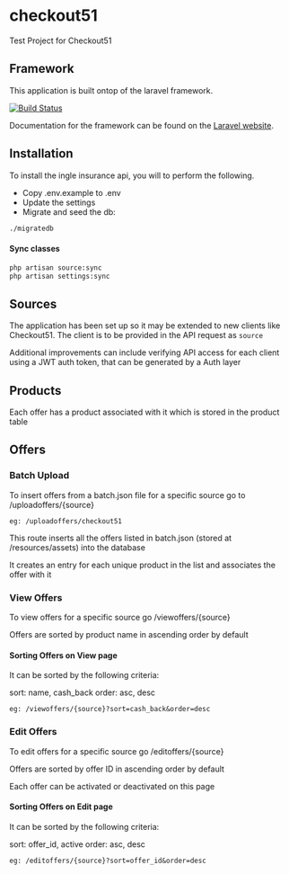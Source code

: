 # checkout51
Test Project for Checkout51

## Framework

This application is built ontop of the laravel framework.

[![Build Status](https://travis-ci.org/laravel/framework.svg)](https://travis-ci.org/laravel/framework)

Documentation for the framework can be found on the [Laravel website](http://laravel.com/docs).

## Installation

To install the ingle insurance api, you will to perform the following.

  - Copy .env.example to .env
  - Update the settings
  - Migrate and seed the db:

```bash
./migratedb
```

#### Sync classes

```bash
php artisan source:sync
php artisan settings:sync
```

## Sources

The application has been set up so it may be extended to new clients like Checkout51. The client is to be provided in the API request as `source`

Additional improvements can include verifying API access for each client using a JWT auth token, that can be generated by a Auth layer

## Products

Each offer has a product associated with it which is stored in the product table

## Offers

### Batch Upload

To insert offers from a batch.json file for a specific source go to /uploadoffers/{source}

`eg: /uploadoffers/checkout51`

This route inserts all the offers listed in batch.json (stored at /resources/assets) into the database

It creates an entry for each unique product in the list and associates the offer with it

### View Offers

To view offers for a specific source go /viewoffers/{source}

Offers are sorted by product name in ascending order by default

#### Sorting Offers on View page

It can be sorted by the following criteria:

sort: name, cash_back
order: asc, desc

`eg: /viewoffers/{source}?sort=cash_back&order=desc`

### Edit Offers

To edit offers for a specific source go /editoffers/{source}

Offers are sorted by offer ID in ascending order by default

Each offer can be activated or deactivated on this page

#### Sorting Offers on Edit page

It can be sorted by the following criteria:

sort: offer_id, active
order: asc, desc

`eg: /editoffers/{source}?sort=offer_id&order=desc`



